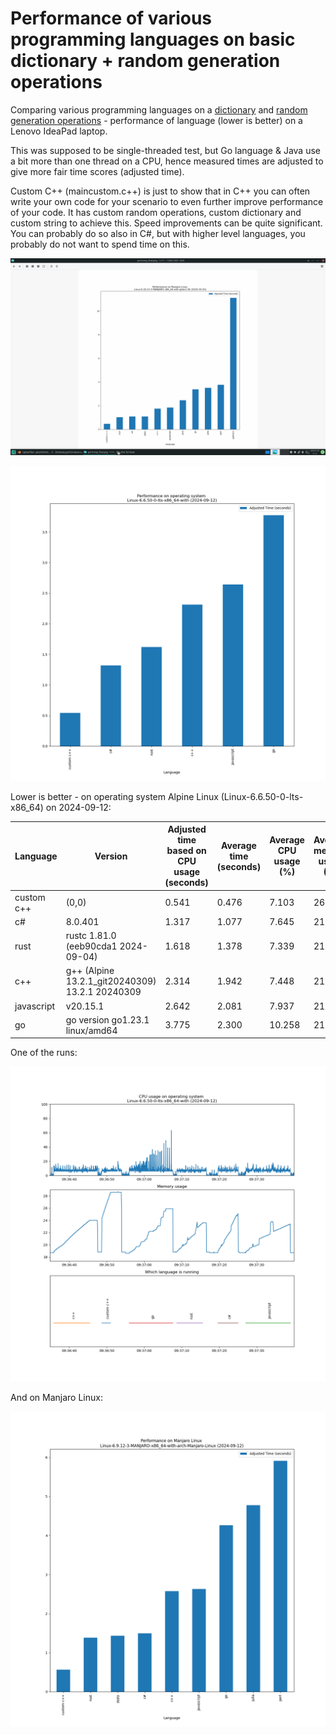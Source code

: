 # Performance of various programming languages on basic dictionary + random generation operations

Comparing various programming languages on a [dictionary](https://en.wikipedia.org/wiki/Associative_array) and [random generation operations](https://en.wikipedia.org/wiki/Linear_congruential_generator) - performance of language (lower is better) on a Lenovo IdeaPad laptop.

This was supposed to be single-threaded test, but Go language & Java use a bit more than one thread on a CPU, hence measured times are adjusted to give more fair time scores (adjusted time).

Custom C++ (maincustom.c++) is just to show that in C++ you can often write your own code for your scenario to even further improve performance of your code. It has custom random operations, custom dictionary and custom string to achieve this. Speed improvements can be quite significant. You can probably do so also in C#, but with higher level languages, you probably do not want to spend time on this.

![yoaiok](./images/Screenshot_2024-10-25_21-20-28.png)

![comp](./images/perfcomp_final.png)

Lower is better - on operating system Alpine Linux (Linux-6.6.50-0-lts-x86_64) on 2024-09-12:

|       Language       |                     Version                     | Adjusted time based on CPU usage (seconds) | Average time (seconds) | Average CPU usage (%) | Average memory usage (%) |
|----------------------|-------------------------------------------------|--------------------------------------------|------------------------|---------------------------|------------------------------|
| custom c++ |                      (0,0)                      |                   0.541                    |         0.476          |           7.103           |            26.341            |
|     c#     |                     8.0.401                     |                   1.317                    |         1.077          |           7.645           |            21.842            |
|    rust    |       rustc 1.81.0 (eeb90cda1 2024-09-04)       |                   1.618                    |         1.378          |           7.339           |            21.044            |
|    c++     | g++ (Alpine 13.2.1_git20240309) 13.2.1 20240309 |                   2.314                    |         1.942          |           7.448           |            21.227            |
| javascript |                     v20.15.1                    |                   2.642                    |         2.081          |           7.937           |            21.443            |
|     go     |         go version go1.23.1 linux/amd64         |                   3.775                    |         2.300          |           10.258          |            21.836            |

One of the runs:

![comp](./images/cpumem1.png)

And on Manjaro Linux:

![comp](./images/perfcomp_final_manjaro.png)
